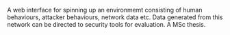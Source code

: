 A web interface for spinning up an environmemt consisting of human behaviours, attacker behaviours, network data etc. Data generated from this network can be directed to security tools for evaluation.
A MSc thesis.
